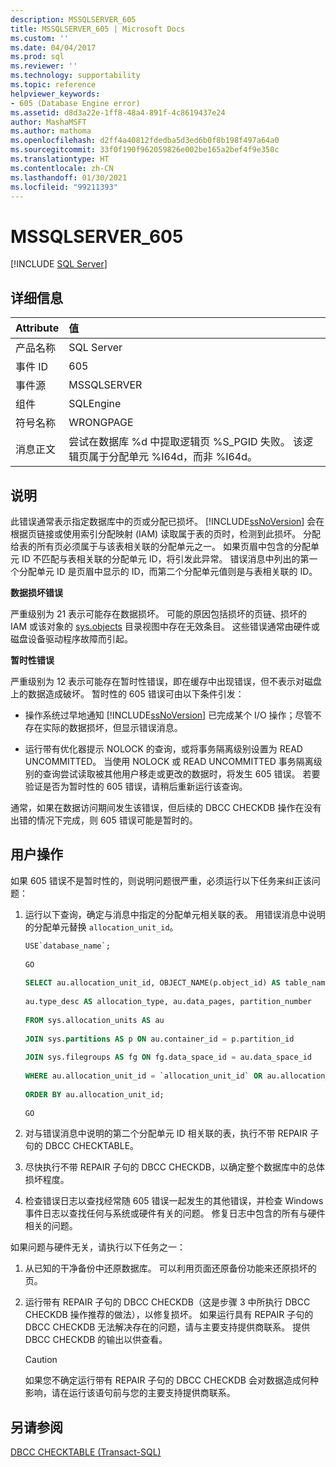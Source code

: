 ```yaml
---
description: MSSQLSERVER_605
title: MSSQLSERVER_605 | Microsoft Docs
ms.custom: ''
ms.date: 04/04/2017
ms.prod: sql
ms.reviewer: ''
ms.technology: supportability
ms.topic: reference
helpviewer_keywords:
- 605 (Database Engine error)
ms.assetid: d8d3a22e-1ff8-48a4-891f-4c8619437e24
author: MashaMSFT
ms.author: mathoma
ms.openlocfilehash: d2ff4a40812fdedba5d3ed6b0f8b198f497a64a0
ms.sourcegitcommit: 33f0f190f962059826e002be165a2bef4f9e350c
ms.translationtype: HT
ms.contentlocale: zh-CN
ms.lasthandoff: 01/30/2021
ms.locfileid: "99211393"
---
```

# <a name="mssqlserver_605"></a>MSSQLSERVER_605
 [!INCLUDE [SQL Server](../../includes/applies-to-version/sqlserver.md)]
  
## <a name="details"></a>详细信息  
  
| Attribute | 值 |  
| :-------- | :---- |  
|产品名称|SQL Server|  
|事件 ID|605|  
|事件源|MSSQLSERVER|  
|组件|SQLEngine|  
|符号名称|WRONGPAGE|  
|消息正文|尝试在数据库 %d 中提取逻辑页 %S_PGID 失败。 该逻辑页属于分配单元 %I64d，而非 %I64d。|  
  
## <a name="explanation"></a>说明  
此错误通常表示指定数据库中的页或分配已损坏。 [!INCLUDE[ssNoVersion](../../includes/ssnoversion-md.md)] 会在根据页链接或使用索引分配映射 (IAM) 读取属于表的页时，检测到此损坏。 分配给表的所有页必须属于与该表相关联的分配单元之一。 如果页眉中包含的分配单元 ID 不匹配与表相关联的分配单元 ID，将引发此异常。 错误消息中列出的第一个分配单元 ID 是页眉中显示的 ID，而第二个分配单元值则是与表相关联的 ID。  
  
**数据损坏错误**  
  
严重级别为 21 表示可能存在数据损坏。 可能的原因包括损坏的页链、损坏的 IAM 或该对象的 [sys.objects](~/relational-databases/system-catalog-views/sys-objects-transact-sql.md) 目录视图中存在无效条目。 这些错误通常由硬件或磁盘设备驱动程序故障而引起。  
  
**暂时性错误**  
  
严重级别为 12 表示可能存在暂时性错误，即在缓存中出现错误，但不表示对磁盘上的数据造成破坏。 暂时性的 605 错误可由以下条件引发：  
  
-   操作系统过早地通知 [!INCLUDE[ssNoVersion](../../includes/ssnoversion-md.md)] 已完成某个 I/O 操作；尽管不存在实际的数据损坏，但显示错误消息。  
  
 - 运行带有优化器提示 NOLOCK 的查询，或将事务隔离级别设置为 READ UNCOMMITTED。 当使用 NOLOCK 或 READ UNCOMMITTED 事务隔离级别的查询尝试读取被其他用户移走或更改的数据时，将发生 605 错误。 若要验证是否为暂时性的 605 错误，请稍后重新运行该查询。 
  
通常，如果在数据访问期间发生该错误，但后续的 DBCC CHECKDB 操作在没有出错的情况下完成，则 605 错误可能是暂时的。  
  
## <a name="user-action"></a>用户操作  
如果 605 错误不是暂时性的，则说明问题很严重，必须运行以下任务来纠正该问题：  
  
1.  运行以下查询，确定与消息中指定的分配单元相关联的表。 用错误消息中说明的分配单元替换 `allocation_unit_id`。  
  
    ```sql  
    USE`database_name`;  
  
    GO  
  
    SELECT au.allocation_unit_id, OBJECT_NAME(p.object_id) AS table_name, fg.name AS filegroup_name,  
  
    au.type_desc AS allocation_type, au.data_pages, partition_number  
  
    FROM sys.allocation_units AS au  
  
    JOIN sys.partitions AS p ON au.container_id = p.partition_id  
  
    JOIN sys.filegroups AS fg ON fg.data_space_id = au.data_space_id  
  
    WHERE au.allocation_unit_id = `allocation_unit_id` OR au.allocation_unit_id = `allocation_unit_id`  
  
    ORDER BY au.allocation_unit_id;  
  
    GO  
    ```
  
2.  对与错误消息中说明的第二个分配单元 ID 相关联的表，执行不带 REPAIR 子句的 DBCC CHECKTABLE。  
  
3.  尽快执行不带 REPAIR 子句的 DBCC CHECKDB，以确定整个数据库中的总体损坏程度。  
  
4.  检查错误日志以查找经常随 605 错误一起发生的其他错误，并检查 Windows 事件日志以查找任何与系统或硬件有关的问题。 修复日志中包含的所有与硬件相关的问题。  
  
如果问题与硬件无关，请执行以下任务之一：  
  
1.  从已知的干净备份中还原数据库。 可以利用页面还原备份功能来还原损坏的页。  
  
2.  运行带有 REPAIR 子句的 DBCC CHECKDB（这是步骤 3 中所执行 DBCC CHECKDB 操作推荐的做法），以修复损坏。 如果运行具有 REPAIR 子句的 DBCC CHECKDB 无法解决存在的问题，请与主要支持提供商联系。 提供 DBCC CHECKDB 的输出以供查看。  
  
    > [!CAUTION]  
    > 如果您不确定运行带有 REPAIR 子句的 DBCC CHECKDB 会对数据造成何种影响，请在运行该语句前与您的主要支持提供商联系。  
  
## <a name="see-also"></a>另请参阅  
[DBCC CHECKTABLE (Transact-SQL)](~/t-sql/database-console-commands/dbcc-checktable-transact-sql.md)  
  

